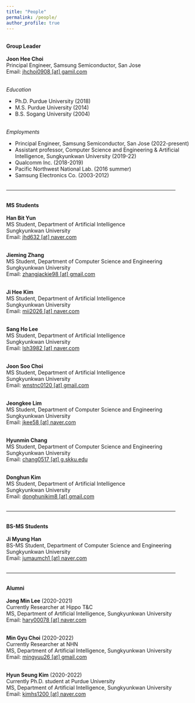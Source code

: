 ```yaml
---
title: "People"
permalink: /people/
author_profile: true
---
```


<p>
<br> <b> <x-large>Group Leader</x-large> </b> <br> <br>
<b>Joon Hee Choi</b> <br>
Principal Engineer, Samsung Semiconductor, San Jose <br>
Email: <a href="mailto:jhchoi0908@gmail.com">jhchoi0908 [at] gamil.com</a> <br><br>

<i>Education</i> <br>
- Ph.D. Purdue University (2018) <br>
- M.S. Purdue University (2014) <br>
- B.S. Sogang University (2004) <br> <br>

<i>Employments</i> <br>
- Principal Engineer, Samsung Semiconductor, San Jose (2022-present) <br>
- Assistant professor, Computer Science and Engineering & Artificial Intelligence, Sungkyunkwan University (2019-22) <br>
- Qualcomm Inc. (2018-2019) <br>
- Pacific Northwest National Lab. (2016 summer) <br>
- Samsung Electronics Co. (2003-2012) <br> <br>

</p>

<hr size="3" width="90%" align="center" color="gray">

<p>
<br> <b> <x-large>MS Students</x-large> </b> <br> <br>
<b>Han Bit Yun</b> <br>
MS Student, Department of Artificial Intelligence <br>
Sungkyunkwan University <br>
Email: <a href="mailto:jhd632@naver.com">jhd632 [at] naver.com</a>  <br><br>

<b>Jieming Zhang</b> <br>
MS Student, Department of Computer Science and Engineering <br>
Sungkyunkwan University <br>
Email: <a href="mailto:zhangjackie98@gmail.com">zhangjackie98 [at] gmail.com</a>  <br><br>

<b>Ji Hee Kim</b> <br>
MS Student, Department of Artificial Intelligence <br>
Sungkyunkwan University <br>
Email: <a href="mailto:mii2026@naver.com">mii2026 [at] naver.com</a> <br><br>

<b>Sang Ho Lee</b> <br>
MS Student, Department of Artificial Intelligence <br>
Sungkyunkwan University <br>
Email: <a href="mailto:lsh3982@naver.com">lsh3982 [at] naver.com</a> <br><br>

<b>Joon Soo Choi</b> <br>
MS Student, Department of Artificial Intelligence <br>
Sungkyunkwan University <br>
Email: <a href="mailto:wnstnc0120@gmail.com">wnstnc0120 [at] gmail.com</a> <br><br>
  
<b>Jeongkee Lim</b> <br>
MS Student, Department of Computer Science and Engineering <br>
Sungkyunkwan University <br>
Email: <a href="mailto:jkee58@naver.com">jkee58 [at] naver.com</a> <br><br>
  
<b>Hyunmin Chang</b> <br>
MS Student, Department of Computer Science and Engineering <br>
Sungkyunkwan University <br>
Email: <a href="mailto:chang0517@g.skku.edu">chang0517 [at] g.skku.edu</a> <br><br>
  
<b>Donghun Kim</b> <br>
MS Student, Department of Artificial Intelligence <br>
Sungkyunkwan University <br>
Email: <a href="mailto:donghunikim8@gmail.com">donghunikim8 [at] gmail.com</a> <br><br>
</p>

<hr size="3" width="90%" align="center" color="gray">
<p>
<br> <b> <x-large>BS-MS Students</x-large> </b> <br> <br>
<b>Ji Myung Han</b> <br>
BS-MS Student, Department of Computer Science and Engineering <br>
Sungkyunkwan University <br>
Email: <a href="mailto:jumaumch1@naver.com">jumaumch1 [at] naver.com</a> <br><br>
</p>

<hr size="3" width="90%" align="center" color="gray">
<p>
<br> <b> <x-large>Alumni</x-large> </b> <br> <br>
<b>Jong Min Lee</b> (2020-2021) <br>
Currently Researcher at Hippo T&C <br>
MS, Department of Artificial Intelligence, Sungkyunkwan University <br>
Email: <a href="mailto:hary00078@naver.com">hary00078 [at] naver.com</a> <br><br>

<b>Min Gyu Choi</b> (2020-2022) <br>
Currently Researcher at NHN <br>
MS, Department of Artificial Intelligence, Sungkyunkwan University <br>
Email: <a href="mailto:mingyuu26@gmail.com">mingyuu26 [at] gmail.com</a> <br><br>

<b>Hyun Seung Kim</b> (2020-2022) <br>
Currently Ph.D. student at Purdue University <br>
MS, Department of Artificial Intelligence, Sungkyunkwan University <br>
Email: <a href="mailto:kimhs1200@naver.com">kimhs1200 [at] naver.com</a>  <br><br>
</p>
